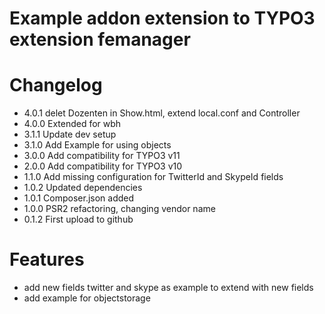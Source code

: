 # Example addon extension to TYPO3 extension femanager

# Changelog
- 4.0.1 delet Dozenten in Show.html, extend local.conf and Controller
- 4.0.0 Extended for wbh
- 3.1.1 Update dev setup
- 3.1.0 Add Example for using objects
- 3.0.0 Add compatibility for TYPO3 v11
- 2.0.0 Add compatibility for TYPO3 v10
- 1.1.0 Add missing configuration for TwitterId and SkypeId fields
- 1.0.2 Updated dependencies
- 1.0.1 Composer.json added
- 1.0.0 PSR2 refactoring, changing vendor name
- 0.1.2 First upload to github

# Features

* add new fields twitter and skype as example to extend with new fields
* add example for objectstorage

